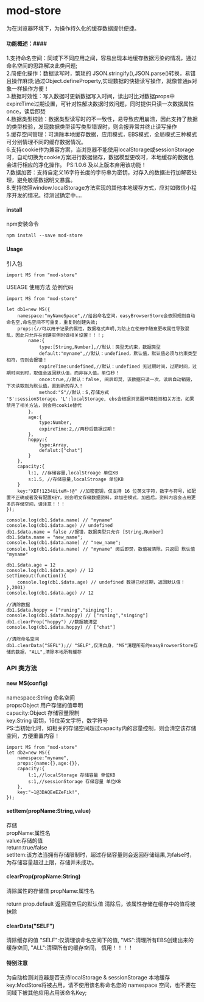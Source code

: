 # mod-store #

为在浏览器环境下，为操作持久化的缓存数据提供便捷。<br>

#### 功能概述：####
1.支持命名空间：同域下不同应用之间，容易出现本地缓存数据污染的情况，通过命名空间的思路解决此类问题;<br>
2.简便化操作：数据读写时，繁琐的 JSON.stringify(),JSON.parse()转换，易错且操作麻烦;通过Object.defineProperty,实现数据的快捷读写操作，就像普通js对象一样操作方便！<br>
3.数据时效性：写入数据时更新数据写入时间，读出时比对数据props中expireTime过期设置，可针对性解决数据时效问题，同时提供只读一次数据属性once，读后即焚<br>
4.数据类型校验：数据类型读写时的不一致性，易导致应用崩溃，因此支持了数据的类型校验，发现数据类型读写类型错误时，则会报异常并终止读写操作<br>
5.缓存空间管理：可清除本地缓存数据，应用模式，EBS模式，全局模式三种模式可分别情理不同的缓存数据情况。<br>
6.支持cookie作为兼容方案，当浏览器不能使用localStorage或sessionStorage时，自动切换为cookie方案进行数据储存，数据模型更改时，本地缓存的数据也会进行相应的净化操作。
PS:1.0.6 及以上版本弃用该功能！<br>
7.数据加密：支持自定义16字符长度的字符串为密钥，对存入的数据进行加解密处理，避免敏感数据明文暴露。<br>
8.支持依照window.localStorage方法实现的其他本地缓存方式，应对如微信小程序开发的情况。待测试确定中....
#### install ####
npm安装命令
```
npm install --save mod-store
```

#### Usage ####

引入包
```
import MS from "mod-store"
```

USEAGE 使用方法 范例代码

```
import MS from "mod-store"

let db1=new MS({
    namespace:"myNameSpace",//给出命名空间，easyBrowserStore会依照规则自动命名空,命名空间不可重复，重复则创建失效;
    props:{//可以用于记录的属性，数据格式声明,为防止在使用中随意更改属性导致混乱，因此只允许在创建实例时做相关设置！！！;
        name:{
            type:[String,Number],//默认：类型无约束，数据类型
            default:"myname",//默认：undefined，默认值，默认值必须与约束类型相符，否则会报错！
            expireTime:undefined,//默认：undefined 无过期时间，过期时间，过期时间到时，取值会返回默认值，而非存入值，单位秒！
            once:true,//默认：false, 阅后即焚，该数据只读一次，读后自动销毁，下次读取则为默认值，直到新的存入！
            method:"S"//默认：S,存储方式 'S':sessionStorage，'L':localStorage, ebs会根据浏览器环境检测相关方法，如果禁用了相关方法，则会用cookie替代
        }，
        age:{
            type:Number,
            expireTime:2,//两秒后数据过期！
        },
        hoppy:{
            type:Array,
            defalut:["chat"]
        }
    },
    capacity:{
        l:1, //存储容量,localStroage 单位KB
        s:1.5, //存储容量,localStroage 单位KB
    }
    key:"XEF!1234UiteM~!@" //加密密钥，仅支持 16 位英文字符，数字与符号，如配置不正确或者没有配置KEY，则会明文存储数据资料，非加密模式，加密后，资料内容会占用更多的存储空间，请注意！！！
});

console.log(db1.$data.name) // "myname"
console.log(db1.$data.age) // undefined
db1.$data.name = false //报错，数据类型只允许 [String,Number]
db1.$data.name = "new_name";
console.log(db1.$data.name) // "new_name";
console.log(db1.$data.name) // "myname" 阅后即焚，数值被清除，只返回 默认值 "myname"

db1.$data.age = 12
console.log(db1.$data.age) // 12
setTimeout(function(){
    console.log(db1.$data.age) // undefined 数据已经过期，返回默认值！
},2001)
console.log(db1.$data.age) // 12

//清除数据
db1.$data.hoppy = ["runing","singing"];
console.log(db1.$data.hoppy) // ["runing","singing"]
db1.clearProp("hoppy") //数据被清空
console.log(db1.$data.hoppy) // ["chat"]

//清除命名空间
db1.clearData("SEFL");// "SELF",仅清自身，"MS"清理所有的easyBrowserStore存储的数据，"ALL",清除本地所有缓存 
```

### API 类方法 ###
#### new MS(config)<br> ####
namespace:String 命名空间 <br>
props:Object 用户存储的值申明  <br>
capacity:Object 存储容量限制 <br>
key:String 密钥，16位英文字符，数字符号<br>
PS:当初始化时，如相关的存储空间超过capacity内的容量控制，则会清空该存储空间，方便重置内容！
```
import MS from "mod-store"
let db2=new MS({
    namespace:"myname",
    props:{name:{},age:{}},
    capacity:{
        l:1,//localStorage 存储容量 单位KB
        s:1,//sessionStorage 存储容量 单位KB
    },
    key:"~1@3DAQEeEZeFik!",
});
```
####  setItem(propName:String,value) #### 
存储<br>
propName:属性名<br>
value:存储的值<br>
return:true/false <br>
setItem:该方法当拥有存储限制时，超过存储容量则会返回存储结果,为false时，为存储容量超过上限，存储并未成功。<br>

####  clearProp(propName:String) #### 
清除属性的存储值
propName:属性名

return prop.default 返回清空后的默认值
清除后，该属性存储在缓存中的值将被抹除

####  clearData("SELF") #### 
清除缓存的值
"SELF":仅清理该命名空间下的值,
"MS":清理所有EBS创建出来的缓存空间,
"ALL":清理所有的缓存空间， 慎用！！！！

####  特别注意 ####
为自动检测浏览器是否支持localStorage & sessionStorage
本地缓存key:ModStore将被占用，请不使用该名称命名您的 namespace 空间，也不要在同域下被其他应用占用该命名Key;
